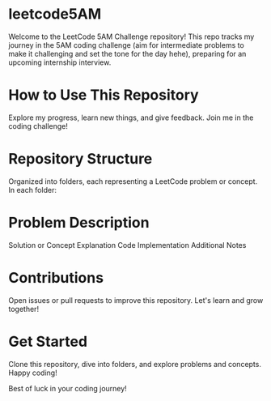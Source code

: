 # leetcode5AM
Welcome to the LeetCode 5AM Challenge repository! This repo tracks my journey in the 5AM coding challenge (aim for intermediate problems to make it challenging and set the tone for the day hehe), preparing for an upcoming internship interview.

# How to Use This Repository
Explore my progress, learn new things, and give feedback. Join me in the coding challenge!

# Repository Structure
Organized into folders, each representing a LeetCode problem or concept. In each folder:

# Problem Description
Solution or Concept Explanation
Code Implementation
Additional Notes

# Contributions
Open issues or pull requests to improve this repository. Let's learn and grow together!

# Get Started
Clone this repository, dive into folders, and explore problems and concepts. Happy coding!

Best of luck in your coding journey!




